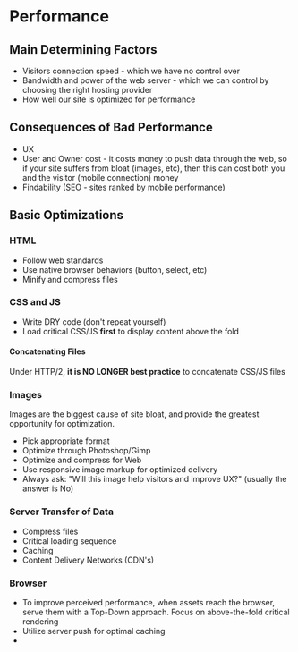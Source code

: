 # Performance 

## Main Determining Factors

* Visitors connection speed - which we have no control over
* Bandwidth and power of the web server - which we can control by choosing the right hosting provider
* How well our site is optimized for performance 

## Consequences of Bad Performance

* UX
* User and Owner cost - it costs money to push data through the web, so if your site suffers from bloat (images, etc), then this can cost both you and the visitor (mobile connection) money
* Findability (SEO - sites ranked by mobile performance)

## Basic Optimizations

### HTML 

* Follow web standards
* Use native browser behaviors (button, select, etc)
* Minify and compress files

### CSS and JS

* Write DRY code (don't repeat yourself)
* Load critical CSS/JS **first** to display content above the fold

#### Concatenating Files

Under HTTP/2, **it is NO LONGER best practice** to concatenate CSS/JS files

### Images

Images are the biggest cause of site bloat, and provide the greatest opportunity for optimization. 

* Pick appropriate format
* Optimize through Photoshop/Gimp
* Optimize and compress for Web
* Use responsive image markup for optimized delivery
* Always ask: "Will this image help visitors and improve UX?" (usually the answer is No)

### Server Transfer of Data

* Compress files
* Critical loading sequence
* Caching
* Content Delivery Networks (CDN's)

### Browser

* To improve perceived performance, when assets reach the browser, serve them with a Top-Down approach. Focus on above-the-fold critical rendering
* Utilize server push for optimal caching
* 
